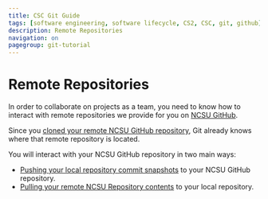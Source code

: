 ```yaml
---
title: CSC Git Guide
tags: [software engineering, software lifecycle, CS2, CSC, git, github]
description: Remote Repositories
navigation: on
pagegroup: git-tutorial
---
```

# Remote Repositories
In order to collaborate on projects as a team, you need to know how to interact with remote repositories we provide for you on [NCSU GitHub](https://github.ncsu.edu).

Since you [cloned your remote NCSU GitHub repository](git-clone), Git already knows where that remote repository is located. 

You will interact with your NCSU GitHub repository in two main ways:

   * [Pushing your local repository commit snapshots](git-push) to your NCSU GitHub repository.
   * [Pulling your remote NCSU Repository contents](git-pull) to your local repository.

